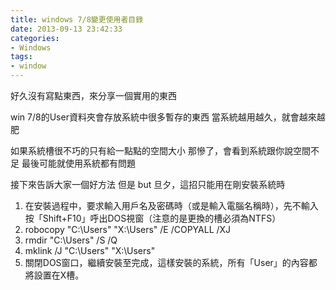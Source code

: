 ```yaml
---
title: windows 7/8變更使用者目錄
date: 2013-09-13 23:42:33
categories:
- Windows
tags:
- window
---
```

好久沒有寫點東西，來分享一個實用的東西

<!--more-->

win 7/8的User資料夾會存放系統中很多暫存的東西
當系統越用越久，就會越來越肥

如果系統槽很不巧的只有給一點點的空間大小
那慘了，會看到系統跟你說空間不足
最後可能就使用系統都有問題

接下來告訴大家一個好方法
但是 but 旦夕，這招只能用在剛安裝系統時

1. 在安裝過程中，要求輸入用戶名及密碼時（或是輸入電腦名稱時），先不輸入按「Shift+F10」呼出DOS視窗（注意的是更換的槽必須為NTFS）
2. robocopy "C:\Users" "X:\Users" /E /COPYALL /XJ
3. rmdir "C:\Users" /S /Q
4. mklink /J "C:\Users" "X:\Users"
5. 關閉DOS窗口，繼續安裝至完成，這樣安裝的系統，所有「User」的內容都將設置在X槽。